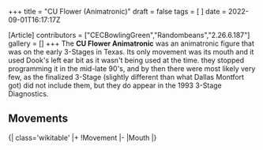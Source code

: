 +++
title = "CU Flower (Animatronic)"
draft = false
tags = [ ]
date = 2022-09-01T16:17:17Z

[Article]
contributors = ["CECBowlingGreen","Randombeans","2.26.6.187"]
gallery = []
+++
The **CU Flower Animatronic** was an animatronic figure that was on the early 3-Stages in Texas. Its only movement was its mouth and it used Dook's left ear bit as it wasn't being used at the time. they stopped programming it in the mid-late 90's, and by then there were most likely very few, as the finalized 3-Stage (slightly different than what Dallas Montfort got) did not include them, but they do appear in the 1993 3-Stage Diagnostics.

## Movements ##
{| class='wikitable'
|+
!Movement
|-
|Mouth
|}